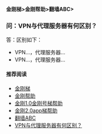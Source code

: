 #### 金刚梯>金刚帮助>翻墙ABC>
### 问：VPN与代理服务器有何区别？
答：区别如下：
- VPN...，代理服务器...
- VPN...，代理服务器...

#### 推荐阅读

- [金刚梯](https://a2zitpro.github.io/web/dlb)
- [金刚帮助](https://a2zitpro.github.io/web/list_helpkkvpn)
- [金刚1.0金刚号梯帮助](https://a2zitpro.github.io/web/list_helpkkvpn1.0)
- [金刚2.0app梯帮助](https://a2zitpro.github.io/web/list_helpkkvpn2.0)
- [翻墙ABC](https://a2zitpro.github.io/web/list_abcofvpn)
- [VPN与代理服务器有何区别？](https://a2zitpro.github.io/web/whatisthedifferencebetweenaVPNandaproxyserver)
